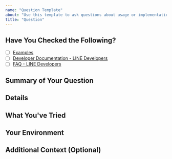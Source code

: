 ```yaml
---
name: "Question Template"
about: "Use this template to ask questions about usage or implementation of the line-bot-sdk-go."
title: "Question"
---
```


<!--
## Before Creating a Question Issue
- Please check the [developer documentation](https://developers.line.biz/en/docs/) and [FAQ](https://developers.line.biz/en/faq/tags/messaging-api/) for answers to common questions.
- Make sure your question hasn't already been asked in other Issues or the documentation.
## This Is Not
- A bug report. If you think you've found a bug, please use the "Bug Report" template.
- A place to request new features. If you have a feature request, consider opening a "Feature Request" issue or PR.
## When Creating a Question
- Provide detailed information about your environment and context so we can better understand and answer your question.
- Let us know what you've tried so far (e.g. searching docs, existing issues, etc.).
-->

## Have You Checked the Following?
- [ ] [Examples](https://github.com/line/line-bot-sdk-go/tree/master/examples/)
- [ ] [Developer Documentation - LINE Developers](https://developers.line.biz/en/docs/)
- [ ] [FAQ - LINE Developers](https://developers.line.biz/en/faq/tags/messaging-api/)

## Summary of Your Question
<!-- Provide a clear and concise description of what you want to know. -->

## Details
<!-- Provide any code snippets, relevant logs, or background details that will help us understand your question better. -->

## What You've Tried
<!-- Let us know any steps you've already taken to answer your own question,
     such as searching in documentation or checking existing issues. -->

## Your Environment
<!-- For example:
- OS: [e.g. Ubuntu]
- Go Version [e.g. 1.24.3]
- line-bot-sdk-go version(s) [e.g. 8.13.1]
-->

## Additional Context (Optional)
<!-- Add any other context, possible considerations, or related links here. -->
